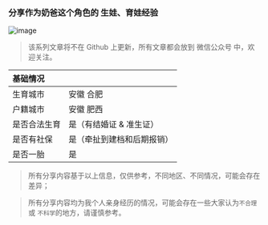 ### 分享作为奶爸这个角色的 生娃、育娃经验

![image](https://raw.githubusercontent.com/twoer/dads/master/images/qrcode_for_gh_4e734ed7f5e0_1280.jpg)

> 该系列文章将不在 Github 上更新，所有文章都会放到 微信公众号 中，欢迎关注。



| 基础情况|  |
|:--------|:--------|
|  生育城市  |  安徽 合肥   |
|  户籍城市  |  安徽 肥西   |
|  是否合法生育   |  是（有结婚证 & 准生证）   |
|  是否有社保   |  是（牵扯到建档和后期报销）   |
|  是否一胎   |  是   |

>  所有分享内容基于以上信息，仅供参考，不同地区、不同情况，可能会存在差异；

>  所有分享内容均为我个人亲身经历的情况，可能会存在一些大家认为`不合理` 或 `不科学`的地方，请谨慎参考。

